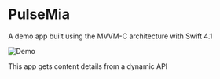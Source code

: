# PulseMia
A demo app built using the MVVM-C architecture with Swift 4.1

![Demo](https://media.giphy.com/media/fdAdolmDqcQKF4t3fY/giphy.gif)


This app gets content details from a dynamic API
